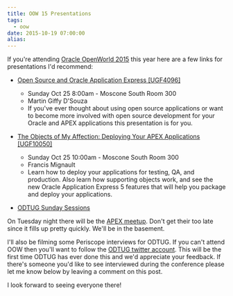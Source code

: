```yaml
---
title: OOW 15 Presentations
tags:
  - oow
date: 2015-10-19 07:00:00
alias:
---
```


If you're attending [Oracle OpenWorld 2015](https://www.oracle.com/openworld/index.html) this year here are a few links for presentations I'd recommend:

* [Open Source and Oracle Application Express [UGF4096]](https://events.rainfocus.com/oow15/catalog/oracle.jsp?search=UGF4096&amp;search.event=openworldEvent)
  * Sunday Oct 25 8:00am - Moscone South Room 300
  * Martin Giffy D'Souza
  * If you've ever thought about using open source applications or want to become more involved with open source development for your Oracle and APEX applications this presentation is for you.

* [The Objects of My Affection: Deploying Your APEX Applications [UGF10050]](https://events.rainfocus.com/oow15/catalog/oracle.jsp?search=UGF10050&amp;search.event=openworldEvent)
  * Sunday Oct 25 10:00am - Moscone South Room 300
  * Francis Mignault
  * Learn how to deploy your applications for testing, QA, and production. Also learn how supporting objects work, and see the new Oracle Application Express 5 features that will help you package and deploy your applications.

* [ODTUG Sunday Sessions](http://www.odtug.com/p/cm/ld/fid=175)

On Tuesday night there will be the [APEX meetup](http://www.talkapex.com/2015/09/apex-oow-2015-meetup.html). Don't get their too late since it fills up pretty quickly. We'll be in the basement.  

I'll also be filming some Periscope interviews for ODTUG. If you can't attend OOW then you'll want to follow the [ODTUG twitter account](https://twitter.com/odtug). This will be the first time ODTUG has ever done this and we'd appreciate your feedback. If there's someone you'd like to see interviewed during the conference please let me know below by leaving a comment on this post.

I look forward to seeing everyone there!
